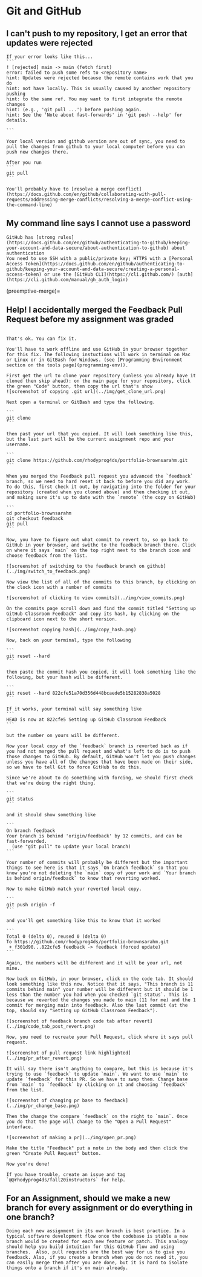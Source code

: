 # Git and GitHub


<!--
````{toggle}

````
 -->
## I can't push to my repository, I get an error that updates were rejected
````{toggle}
If your error looks like this...
```
! [rejected] main -> main (fetch first)
error: failed to push some refs to <repository name>
hint: Updates were rejected because the remote contains work that you do
hint: not have locally. This is usually caused by another repository pushing
hint: to the same ref. You may want to first integrate the remote changes
hint: (e.g., 'git pull ...') before pushing again.
hint: See the 'Note about fast-forwards' in 'git push --help' for details.

```

Your local version and github version are out of sync, you need to pull the changes from github to your local computer before you can push new changes there.  

After you run
```
git pull
```

You'll probably have to [resolve a merge conflict](https://docs.github.com/en/github/collaborating-with-pull-requests/addressing-merge-conflicts/resolving-a-merge-conflict-using-the-command-line)
````





## My command line says I cannot use a password
````{toggle}
GitHub has [strong rules](https://docs.github.com/en/github/authenticating-to-github/keeping-your-account-and-data-secure/about-authentication-to-github) about authentication
You need to use SSH with a public/private key; HTTPS with a [Personal Access Token](https://docs.github.com/en/github/authenticating-to-github/keeping-your-account-and-data-secure/creating-a-personal-access-token) or use the [GitHub CLI](https://cli.github.com/) [auth](https://cli.github.com/manual/gh_auth_login)

````

<!-- ### My .ipynb file isn't showing in the staging area or didn't push
````{toggle}
.ipynb files are json that include all of the output, including tables as html and plots as svg, so, unlike plain code files, they don't play well with
version control.  

Your portfolio has `*/*.ipynb` in the `.gitignore` file, so that these files do
not end up in your repository.  Instead, you'll convert your notebooks to
[Myst Markdown](https://myst-parser.readthedocs.io/en/latest/) with
[jupytext](https://jupytext.readthedocs.io/) via a
[precommit hook](https://jupytext.readthedocs.io/en/latest/using-pre-commit.html).

Your portfolio has the code to do this already, what you should do is make sure
that `pre-commit` is installed and then run `pre-commit install`  
(see your portfolio's README.md file for more detail)

If this doesn't work, you can follow the alterntive in the porfolio readme.

If that doesn't work, and you have time before the deadline, create an issue to
get help.  

As a last resort, use the jupyter interface to download (File > Download as > ...)your notebook as `.md`
if avialable or `.py` if not and then move that file from your Downloads folder
to your repository.  We'll set up another workflow for future work
```` -->


<!-- ### My copy of the site won't compile
````{toggle}
If there's an error your notebook it can't complete running. You can allow it to run if the error is on purpose by changing settings as mentioned on the [formatting](portfolio/formatting) page.

```` -->


(preemptive-merge)=
## Help! I accidentally merged the Feedback Pull Request before my assignment was graded
````{toggle}

That's ok. You can fix it.

You'll have to work offline and use GitHub in your browser together for this fix. The following instuctions will work in terminal on Mac or Linux or in GitBash for Windows. (see [Programming Environment section on the tools page](programming-env)).

First get the url to clone your repository (unless you already have it cloned then skip ahead): on the main page for your repository, click the green "Code" button, then copy the url that's show
![screenshot of copying .git url](../img/get_clone_url.png)

Next open a terminal or GitBash and type the following.

```
git clone
```

then past your url that you copied. It will look something like this, but the last part will be the current assignment repo and your username.

```
git clone https://github.com/rhodyprog4ds/portfolio-brownsarahm.git
```

When you merged the Feedback pull request you advanced the `feedback` branch, so we need to hard reset it back to before you did any work. To do this, first check it out, by navigating into the folder for your repository (created when you cloned above) and then checking it out, and making sure it's up to date with the `remote` (the copy on GitHub)

```
cd portfolio-brownsarahm
git checkout feedback
git pull
```

Now, you have to figure out what commit to revert to, so go back to GitHub in your browser, and swithc to the feedback branch there. Click on where it says `main` on the top right next to the branch icon and choose feedback from the list.

![screenshot of switching to the feedback branch on github](../img/switch_to_feedback.png)

Now view the list of all of the commits to this branch, by clicking on the clock icon with a number of commits

![screenshot of clicking to view commits](../img/view_commits.png)

On the commits page scroll down and find the commit titled "Setting up GitHub Classroom Feedback" and copy its hash, by clicking on the clipboard icon next to the short version.

![screenshot copying hash](../img/copy_hash.png)

Now, back on your terminal, type the following

```
git reset --hard
```

then paste the commit hash you copied, it will look something like the following, but your hash will be different.

```
git reset --hard 822cfe51a70d356d448bcaede5b15282838a5028
```

If it works, your terminal will say something like
```
HEAD is now at 822cfe5 Setting up GitHub Classroom Feedback
```

but the number on yours will be different.

Now your local copy of the `feedback` branch is reverted back as if you had not merged the pull request and what's left to do is to push those changes to GitHub. By default, GitHub won't let you push changes unless you have all of the changes that have been made on their side, so we have to tell Git to force GitHub to do this.

Since we're about to do something with forcing, we should first check that we're doing the right thing.

```
git status
```

and it should show something like

```
On branch feedback
Your branch is behind 'origin/feedback' by 12 commits, and can be fast-forwarded.
  (use "git pull" to update your local branch)
```

Your number of commits will probably be different but the important things to see here is that it says `On branch feedback` so that you know you're not deleting the `main` copy of your work and `Your branch is behind origin/feedback` to know that reverting worked.

Now to make GitHub match your reverted local copy.

```
git push origin -f
```

and you'll get something like this to know that it worked

```
Total 0 (delta 0), reused 0 (delta 0)
To https://github.com/rhodyprog4ds/portfolio-brownsarahm.git
 + f301d90...822cfe5 feedback -> feedback (forced update)
```

Again, the numbers will be different and it will be your url, not mine.

Now back on GitHub, in your browser, click on the code tab. It should look something like this now. Notice that it says, "This branch is 11 commits behind main" your number will be different but it should be 1 less than the number you had when you checked `git status`. This is because we reverted the changes you made to main (11 for me) and the 1 commit for merging main into feedback. Also the last commit (at the top, should say "Setting up GitHub Classroom Feedback").

![screenshot of feedback branch code tab after revert](../img/code_tab_post_revert.png)

Now, you need to recreate your Pull Request, click where it says pull request.

![screenshot of pull request link highlighted](../img/pr_after_revert.png)

It will say there isn't anything to compare, but this is because it's trying to use `feedback` to update `main`. We want to use `main` to update `feedback` for this PR. So we have to swap them. Change base from `main` to `feedback` by clicking on it and choosing `feedback` from the list.

![screenshot of changing pr base to feedback](../img/pr_change_base.png)

Then the change the compare `feedback` on the right to `main`. Once you do that the page will change to the "Open a Pull Request" interface.

![screenshot of making a pr](../img/open_pr.png)

Make the title "Feedback" put a note in the body and then click the green "Create Pull Request" button.

Now you're done!

If you have trouble, create an issue and tag `@@rhodyprog4ds/fall20instructors` for help.

````
## For an Assignment, should we make a new branch for every assignment or do everything in one branch?
````
Doing each new assignment in its own branch is best practice. In a typical software development flow once the codebase is stable a new branch would be created for each new feature or patch. This analogy should help you build intuition for this GitHub flow and using branches.  Also, pull requests are the best way for us to give you feedback. Also, if you create a branch when you do not need it, you can easily merge them after you are done, but it is hard to isolate things onto a branch if it's on main already.
````
